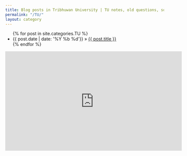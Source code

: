 ```yaml
---
title: Blog posts in Tribhuwan University | TU notes, old questions, solutions, guidelines and more
permalink: "/TU/"
layout: category
---
```


<ul class="post-list">
{% for post in site.categories.TU %}
<li>
      <span class="post-meta">{{ post.date | date: '%Y %b %d'}}</span> &raquo; <a href="{{ post.url | prepend: site.baseurl }}">{{ post.title }}</a>
    </li>
  {% endfor %}

  </ul>

<div class="abc">
<iframe width="560" height="315" src="https://www.youtube.com/embed/1cStUjjGXOs?rel=0&amp;controls=0" frameborder="0" allowfullscreen></iframe>
</div>